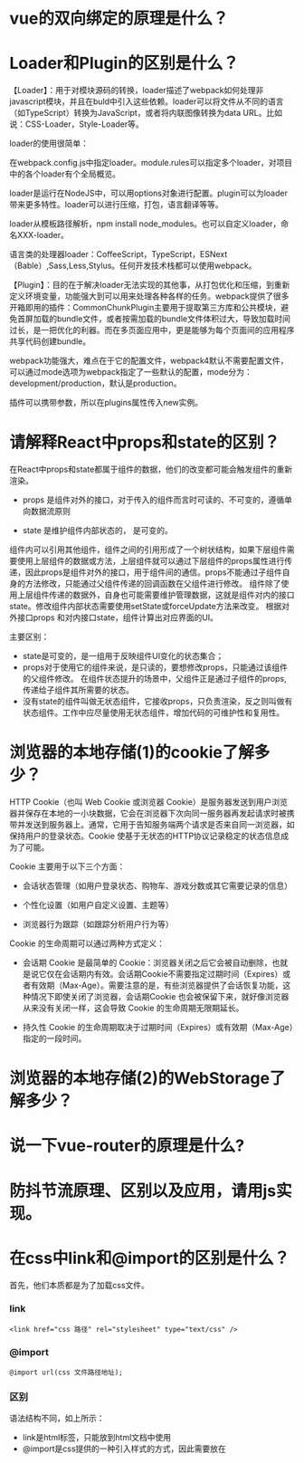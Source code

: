 # vue的双向绑定的原理是什么？

# Loader和Plugin的区别是什么？

【Loader】：用于对模块源码的转换，loader描述了webpack如何处理非javascript模块，并且在buld中引入这些依赖。loader可以将文件从不同的语言（如TypeScript）转换为JavaScript，或者将内联图像转换为data URL。比如说：CSS-Loader，Style-Loader等。

loader的使用很简单：

在webpack.config.js中指定loader。module.rules可以指定多个loader，对项目中的各个loader有个全局概览。

loader是运行在NodeJS中，可以用options对象进行配置。plugin可以为loader带来更多特性。loader可以进行压缩，打包，语言翻译等等。

loader从模板路径解析，npm install node_modules。也可以自定义loader，命名XXX-loader。

语言类的处理器loader：CoffeeScript，TypeScript，ESNext（Bable）,Sass,Less,Stylus。任何开发技术栈都可以使用webpack。

【Plugin】：目的在于解决loader无法实现的其他事，从打包优化和压缩，到重新定义环境变量，功能强大到可以用来处理各种各样的任务。webpack提供了很多开箱即用的插件：CommonChunkPlugin主要用于提取第三方库和公共模块，避免首屏加载的bundle文件，或者按需加载的bundle文件体积过大，导致加载时间过长，是一把优化的利器。而在多页面应用中，更是能够为每个页面间的应用程序共享代码创建bundle。

webpack功能强大，难点在于它的配置文件，webpack4默认不需要配置文件，可以通过mode选项为webpack指定了一些默认的配置，mode分为：development/production，默认是production。

插件可以携带参数，所以在plugins属性传入new实例。

# 请解释React中props和state的区别？

在React中props和state都属于组件的数据，他们的改变都可能会触发组件的重新渲染。 

- props 是组件对外的接口，对于传入的组件而言时可读的、不可变的，遵循单向数据流原则

- state 是维护组件内部状态的， 是可变的。 

组件内可以引用其他组件，组件之间的引用形成了一个树状结构，如果下层组件需要使用上层组件的数据或方法，上层组件就可以通过下层组件的props属性进行传递，因此props是组件对外的接口，用于组件间的通信。props不能通过子组件自身的方法修改，只能通过父组件传递的回调函数在父组件进行修改。 组件除了使用上层组件传递的数据外，自身也可能需要维护管理数据，这就是组件对内的接口state。修改组件内部状态需要使用setState或forceUpdate方法来改变。 根据对外接口props 和对内接口state，组件计算出对应界面的UI。 

主要区别： 
- state是可变的，是一组用于反映组件UI变化的状态集合；
- props对于使用它的组件来说，是只读的，要想修改props，只能通过该组件的父组件修改。 在组件状态提升的场景中，父组件正是通过子组件的props, 传递给子组件其所需要的状态。
- 没有state的组件叫做无状态组件，它接收props，只负责渲染，反之则叫做有状态组件。工作中应尽量使用无状态组件，增加代码的可维护性和复用性。

# 浏览器的本地存储(1)的cookie了解多少？

HTTP Cookie（也叫 Web Cookie 或浏览器 Cookie）是服务器发送到用户浏览器并保存在本地的一小块数据，它会在浏览器下次向同一服务器再发起请求时被携带并发送到服务器上。通常，它用于告知服务端两个请求是否来自同一浏览器，如保持用户的登录状态。Cookie 使基于无状态的HTTP协议记录稳定的状态信息成为了可能。 

Cookie 主要用于以下三个方面： 

- 会话状态管理（如用户登录状态、购物车、游戏分数或其它需要记录的信息） 

- 个性化设置（如用户自定义设置、主题等） 

- 浏览器行为跟踪（如跟踪分析用户行为等） 

Cookie 的生命周期可以通过两种方式定义：

- 会话期 Cookie 是最简单的 Cookie：浏览器关闭之后它会被自动删除，也就是说它仅在会话期内有效。会话期Cookie不需要指定过期时间（Expires）或者有效期（Max-Age）。需要注意的是，有些浏览器提供了会话恢复功能，这种情况下即使关闭了浏览器，会话期Cookie 也会被保留下来，就好像浏览器从来没有关闭一样，这会导致 Cookie 的生命周期无限期延长。 

- 持久性 Cookie 的生命周期取决于过期时间（Expires）或有效期（Max-Age）指定的一段时间。

# 浏览器的本地存储(2)的WebStorage了解多少？

# 说一下vue-router的原理是什么?

# 防抖节流原理、区别以及应用，请用js实现。

# 在css中link和@import的区别是什么？

首先，他们本质都是为了加载css文件。

### link
```
<link href="css 路径" rel="stylesheet" type="text/css" />
```

### @import
```
@import url(css 文件路径地址);
```

### 区别

语法结构不同，如上所示：
- link是html标签，只能放到html文档中使用
- @import是css提供的一种引入样式的方式，因此需要放在<style type="text/css">标签中
- 
用途不同：
- link标签除了加载css文件外，还可以定义RSS，定义rel链接属性登
- @import只能加载css

加载顺序不同：
- 当一个页面被加载的时候，link引用的css会同时被加载
- @import引用的css则会等到页面完全被下载完才会去加载，因此，浏览@import加载css的页面时会没有样式（闪烁）

兼容：
- @import在老浏览器中不支持

总结：推荐link方式

# 常见的loader以及作用的总结

Loader用于对模块的源代码进行转换，可以使你在 import 或 加载模块时预处理文件。由于webpack本身只能打包JavaScript文件，对于其他资源，如css、图片、JSX等是无法处理的。这时候就需要用到loader将资源转化。Loader本质上就是一个export出来的函数，接受要处理的源文件字符串，返回经过“翻译”后的webpack可以直接处理的模块。

常用loader及作用：
- raw-loader：加载文件原始内容（utf-8）
- file-loader：把文件输出到一个文件夹中，在代码中通过相对URL去引用输出的文件
- url-loader：和file-loader类似，但是能在文件很小的情况下以base64的方式把文件内容注入到代码中
- source-map-loader：加载额外的Source Map文件，以方便断点调试
- svg-inline-loader：将压缩后的 SVG 内容注入代码中
- image-loader：加载并且压缩图片文件
- json-loader：加载 JSON 文件（默认包含）
- handlebars-loader：将 Handlebars 模版编译成函数并返回
- babel-loader：把ES6转化成ES5
- ts-loader: 将 TypeScript 转换成 JavaScript
- awesome-typescript-loader：将 TypeScript 转换成 JavaScript，性能优于 ts-loader
- css-loader：加载css，支持模块化、压缩、文件导入等特性
- style-loader：把css代码注入到js中，通过DOM操作去加载css
- eslint-loader：通过ESLint检查JS代码
- tslint-loader：通过 TSLint检查 TypeScript 代码
- postcss-loader：扩展 CSS 语法，使用下一代 CSS，可以配合 autoprefixer 插件自动补齐 CSS3 前缀
- vue-loader：加载 Vue.js 单文件组件
- cache-loader: 可以在一些性能开销较大的 Loader 之前添加，目的是将结果缓存到磁盘里

# vue计算属性和普通属性的区别是什么?

# webpack中source map是什么？生产环境怎么用？

# 浏览器缓存机制(1)对于开发很重要，强缓存的内容能了解多少呢？

# 介绍js全部数据类型，基本数据类型和引用数据类型的区别

# react-router里的Link标签和a标签有什么区别？

# 说一说XSS攻击

# 谈谈你对重绘和回流的理解

# 简单说下你理解的语义化，怎样来保证你写的符合语义化？HTML5语义化标签了解下

# 常见的plugin以及作用的总结

# 说一下关于tree-shaking的原理

# 如何实现 webpack 持久化缓存

# webpack的构建流程是什么

# 说一说CSRF攻击

# CSS伪类和伪元素区别

### 什么是css伪类（CSS pseudo-classes）
伪类的概念引入是为了能够表达在文档树语法之外无法通过简单的选择器表达的信息。伪类的语法是单个冒号带一个伪类名称。不区分大小写。有的伪类是互斥的，有的可以同时作用在同一个元素上，伪类也可以是动态的，来响应用户的交互。

有哪些伪类：
- :link 默认带href属性的a标签的样式
- :visited 被访问过的链接的样式
- :hover 鼠标悬浮上去的样式
- :active 鼠标按下去的时候的样式
>（上面四种定义的时候需要保证这样的顺序）

- :focus 当前元素为focus状态
- :lang lang(en) 对应html上的lang属性，符合的话执行样式
- :empty 选择没有子元素的元素执行样式
- :enable 选择表单元素具有非disable属性的元素，执行样式
- :disable 选择表单元素具有disable属性的元素。执行样式
- :checked 单选按钮或者多选按钮被选中的，执行样式
- :target 锚点跳转到的内容执行样式
- :root 匹配文档的根元素。html中默认就是html元素
- :default 默认状态的表单元素，比如默认选中的下拉框，单选按钮，多选按钮，执行样式
- :first-of-type 选中该元素是别人首个子元素，例如p:first-of-type 就是所以元素子元素中第一个p元素
- :last-of-type 意义和上面类似，代表最后一个
- :only-of-type 代表所有元素中只有一个该类型的元素p:only-of-type
- :only-child 例如p:only-child 代表子元素中只有一个元素，且必须是该类型p
- :first-child 例如p:first-child 代表是父元素中的第一个元素，且类型为p
- :last-child 意义同上，最后一个元素
- :nth-child(n) 例如p:nth-child(2) 表示选择子元素第二个且类型为p的元素，n从1开始算
- :nth-last-child(n) 意思和上面类似，只不过是从结尾开始往前数第n个，n是从1开始算
- :nth-of-type(n) 例如p:nth-of-type(2) 代表子元素中第二次出现的p元素 n从1开始算
- :nth-last-of-type(n) 意义和上面类似，只不过是从尾部往前数，n从1开始算
- :not() 例如 :not(p) 匹配非p元素

### 什么是css伪元素（CSS pseudo-element）
伪元素是在html文档树语法的基础上创造的一种抽象概念，例如，文档树语法里并没有提供一种机制让我们访问一个元素的内容的首个字母或者首行，伪元素提供了访问这样难以访问的信息的能力，伪元素还提供了对dom节点内不存在的内容的引用和生成能力，比如::after ::before 提供了生成内容的能力。

一个伪元素包含两个冒号 ::

有哪些常用伪元素：
- ::first-letter 匹配内容的首个字符
- ::first-line 匹配内容的首行内容
- ::before 匹配内容前面的部分
- ::after 匹配紧跟内容后面的部分
- ::selection 匹配用户通过鼠标或者其他设备选中的内容部分

### 伪类和伪元素的区别

1、写法的区别

在css3中定义了双冒号代表伪元素，单冒号代表伪类。以此来区分伪元素和伪类。为了兼容老的浏览器，用单冒号类表达伪元素也是能够被识别的，比如写:after :before :first-line :fist-letter。

2、概念的区别

伪类侧重丰富选择器的选择语法范围内元素的选择能力，伪元素侧重表达或者定义不在语法定义范围内的抽象元素。

3、兼容性

伪类和伪元素各自有一些存在的兼容问题。

# Vuex和localStorage的区别

# 说一下事件循环机制(node 浏览器)

# webpack的构建流程是什么

# Import和CommonJs在webpack打包过程中有什么不同

# dev-server是怎么跑起来的

# 谈谈关于对webpack热更新的原理

# 浏览器缓存机制(3)对于开发很重要，缓存位置的内容能了解多少呢

# webpack打包时Hash码是怎样生成的？随机值存在一样的情况，如何避免？

# 如何加快页面渲染速度，都有哪些方式？(js方面)

# HTTP请求特征是什么

# react里组件通信有几种方式，分别怎样进行通信

# 说一下栈和堆的区别，垃圾回收时栈和堆的区别

# 布局都有什么方式，float和position有什么区别

# 用JS代码实现事件代理

# 对虚拟DOM的理解？虚拟DOM主要做了什么？虚拟DOM本身是什么？

# 移动端需要注意什么

# 响应式布局用到的技术有几种方式

# 词法作用域和this的区别

# 介绍React高阶组件，适用于什么场景？

# 说一下Vue的keep-alive是如何实现的，具体缓存的是什么

# 请描述下css盒模型基本概念

# React组件中怎么做事件代理？它的原理是什么？

# Promise 构造函数是同步还是异步执行，then呢？

# 说一下mobx和redux有什么区别

# CSS预处理器的概念

# shouldComponentUpdate是为了解决什么问题

# React里setState到底是异步还是同步

# react-redux的工作流程是什么

# 添加原生事件不移除为什么会内存泄漏，还有哪些地方会存在内存泄漏？（js）

# 怎么处理项目中的异常捕获行为

# 点击一个按钮，浏览器会做些什么事情【呈现效果时流程】

# 解决异步的问题的几种方式？Promise解决了异步问题吗？

# 与HTTP相关的协议有哪些？TCP/IP DNS URI/URL HTTPS

# CDN有哪些优化静态资源加载速度的机制

# 说说你理解的node 中间层怎样做的请求合并转发

# webpack做了什么？使用webpack构建是否有做一些自定义操作

# webpack如何用localStorage离线缓存静态资源

# 关于对 Vue 项目进行优化有哪些？

# 说一下React.Component和React.PureComponent的区别

# 使用import时，webpack对node_modules里的依赖会做什么

# Redux和Vuex有什么区别,说一下它们的共同思想

# 为什么组件中的 data 必须是一个函数，然后 return 一个对象，而 new Vue 实例里，data 可以直接是一个对象

# 说一下mysql和mongodb的区别

# 说一下你对React context的理解

# webpack 里面的插件是如何实现的

# 使用TS的优势有哪些

# 直接给一个数组项赋值，Vue 能检测到变化吗

# Vue 组件间通信有哪几种方式

# 项目如何管理模块

# 在哪个生命周期内调用异步请求

# 说明一下JS封装的原理

# 说出常用的页面优化实现方案

# 回调函数和任务队列的区别

# 请你谈谈对无状态的理解 (React)

# 如何理解事件委托

# BFC是什么？触发BFC的条件是什么？有哪些应用场景

# 说一下单向数流有什么好处

# React怎么做数据检查和变化

# 类数组转化为数组

# 说一下关于tree-shaking的原理

# Vue 中的 key 有什么作用

# 说一下Vue 的父组件和子组件生命周期钩子函数执行顺序

# 使用过 Vue SSR 吗？说说 SSR

# 什么情况下出现浏览器分层？(css部分)

# 说下JS继承的原理

# 说一下Vue的$nextTick原理

# 说一下Vue单页与多页的区别

# v-model是如何实现的，语法糖实际是什么

# 怎样理解 Vue 的单向数据流

# React SSR实现过程

# React SSR实现原理是什么,需要注意什么事项

# 子组件可以直接改变父组件的数据么？说说你的理由？(vue)

# 能说下 vue-router 中常用的 hash 和 history 路由模式实现原理吗

# 实现数组去重

# 描述下JS中Prototype的概念

# 实现数组扁平化

# React事件绑定原理是什么

# 为什么不建议使用通配符初始化css样式

# 说一下koa2和express区别

# link 标签定义

# 渲染过程中遇到JS文件怎么处理?(浏览器解析过程)

# Object.is()与原来的比较操作符 "===" 、"==" 的区别

使用双等号进行相等判断时，如果两边的类型不一致，则会进行强制类型转化后再进行比较

使用三等号进行相等判断时，如果两边的类型不一致时，不会做强制类型准换，直接返回 false

使用 Object.is 来进行相等判断时，一般情况下和三等号的判断相同，它处理了一些特殊的情况，比如 -0 和 +0 不再相等，两个 NaN 认定为是相等的。

# 三种事件模型是什么

1、DOM0级事件模型（原始事件模型）

通过属性绑定，如 onclick="xxxx()"，或者通过获取到元素后，以赋值的形式绑定事件

2、DOM2级事件模型

新增了捕获和冒泡机制，并支持同一个元素绑定多个事件。

DOM2 级事件模型共有三个阶段：

事件捕获阶段：事件从 document 向下传播到目标元素，依次检查所有节点是否绑定了监听事件，如果有则执行。

事件处理阶段：事件在达到目标元素时，触发监听事件。

事件冒泡阶段：事件从目标元素冒泡到 document，并且一次检查各个节点是否绑定了监听函数，如果有则执行。

3、IE事件模型

IE事件只支持冒泡，所以事件流有两个阶段：

事件处理阶段：事件在达到目标元素时，触发监听事件。

事件冒泡阶段：事件从目标元素冒泡到 document，并且一次检查各个节点是否绑定了监听函数，如果有则执行。


# DOCTYPE 的作用是什么

# iframe有哪些缺点

# 说说你对浏览器的理解

# 谈谈你对ajax的理解

# 简单介绍使用图片base64编码的优点和缺点

# 请说出目前主流的js模块化实现的技术有哪些?他们的区别在哪儿

# for..in和Object.keys的区别
for..in
- 遍历对象上及其原型链上可枚举的属性
- 如果用于遍历数组，除了遍历其元素外，还会遍历开发者对数组对象自定义的可枚举属性及其原型链上的可枚举属性（不推荐for...in遍历数组)
- 遍历对象返回的属性名和遍历数组返回的索引都是字符串类型
- 某些情况下，可能按随机顺序遍历数组元素

Object.keys
- 返回对象自身可枚举属性组成的数组
- 不会遍历对象原型链上的属性以及Symbol属性
- 对数组的遍历循序和for..in一致

for of
- es6中添加的循环遍历语法
- 支持遍历数组，类数组对象(DOM NodeList)，字符串，Map对象，Set对象
- 不支持遍历普通对象
- 遍历后输出的结果为数组元素的值
- 可搭配实例方法entries(),同时输出数组的内容和索引

# 哪些操作会造成内存泄漏

# 什么是浏览器的同源策略

# 说一下你理解margin重叠的问题

# 网页验证码是干嘛的，是为了解决什么安全问题

# display、position和float的相互关系

# 前端需要注意哪些SEO

SEO具体是指通过网站结构调整、网站内容建设、网站代码优化、以及站外优化（网站站外推广、网站品牌建设等），使网站满足搜索引擎的收录排名需求，提高网站在搜索引擎中关键字的排名，从而吸引精准用户进入网站，获得免费流量，产生直接销售或品牌推广。

需要注意：

1、 合理的title，description，keyswords 搜索引擎对这三项的权重逐个减小，title 值强调重点即可，重要的关键

词出现不要超过两次，而且要靠前。

2 、不同页面的tilte要有所不同；description把页面的内容高度概括，长度合适，不可过分堆叠关键词，不同页面

description有所不同。keyswords列举出重要的关键词即可。

3、语义化的HTML代码，符合W3C 规范：语义化代码有利于搜索引擎理解网页。

4 、重要的内容HTML代码放在前面：搜索引擎抓取HTML 的顺序是从上到下，有的搜索引擎对抓取长度有限制，保

证重要内容一定会被抓取。

5 、重要的内容不要用js输出，爬虫不会执行js获取内容。

6 、尽量少用iframe ，搜索引擎不会抓取iframe中的内容。

7 、非装饰的图片必须加alt 。

8 、提高网站速度：网站速度是搜索引擎排序的一个重要指标。

# 简单说一下V8引擎的垃圾回收机制

# 谈谈对JSON的理解

# 渲染页面时常见的不良现象有哪些?(浏览器渲染过程)
白屏、闪烁

# html布局元素的分类有哪些? 描述下每种布局元素的应用场景

# componentWillReceiveProps的触发条件是什么

# javascript 代码中的"use strict"是什么意思?为什么使用它 

# javascript 代码中的"use strict"是什么意思?为什么使用它

# 什么是 polyfill

# 说一下Vue的生命周期以及每个阶段做的事情
1.beforeCreate(创建前) 在数据观测和初始化事件还没有开始

2.created(创建后) 完成数据观测，属性和方法的运算，初始化事件，$el属性还没有显示出来

3.beforeMounted(挂载前) 在挂载开始之前被调用，相关的render函数首次被调用。实例已完成下面的配置：编译模板，把data里面的数据和模板生成html。此时还没有挂载html到页面上

4.mounted(挂载后) 在el被新创建的vm.$el替换，并挂载到实例上去之后调用。实例已经完成下面的配置：用上面编译好的html内容替换el属性指向的DOM对象。完成模板中的html渲染到html页面中，此过程中可进行ajax交互

5.beforeUpdate(更新前) 在数据更新之前调用，发生在虚拟dom重新渲染和打补丁之前。可以在该钩子中进一步更改状态，不会触发重复渲染过程

6.update(更新后) 在由于数据更改导致的虚拟DOM重新渲染和打补丁之后调用。调用时，组件dom已经更新，所以可以执行依赖于dom操作。但是在大多数情况下，在此期间避免更改状态，因为这可能会导致更新无法循环。此钩子在服务端渲染期间不被调用

7.beforeDestroy(销毁前) 在实例销毁之前调用。实例仍然完全可以用。

8.destroyed(销毁后) 在实例销毁之后调用。调用后，所有的事件监听器会被移除，所有的子实例也会被销毁。此钩子在服务端渲染期间不被调用

# 你所理解的同步和异步的区别是什么

# javascript 创建对象的几种方式

# 说一下你所理解JavaScript中的作用域与变量声明提升

# 内部属性[[Class]]是什么

# 检测浏览器版本版本有哪些方式

# React 高阶组件、Render props和hooks有什么区别,为什么不断迭代

# 说一下Vue template到render的过程

# 如何解决跨域问题

- 将 document.domain 设置为主域名，来实现相同子域名的跨域操作，这个时候主域名下的 cookie 就能够被子域名所访问。同时如果文档中含有主域名相同，子域名不同的 iframe的话，我们也可以对这个 iframe 进行操作。如果是想要解决不同跨域窗口间的通信问题，比如说一个页面想要和页面的中的不同源的iframe 进行通信的问题，我们可以使用 location.hash 或者 window.name 或者postMessage 来解决问题

- 使用 location.hash 的方法，我们可以在主页面动态的修改 iframe 窗口的 hash 值，然后在 iframe 窗口里实现监听函数来实现这样一个单向的通信。因为在 iframe 是没有办法访问到不同源的父级窗口的，所以我们不能直接修改父级窗口的 hash 值来实现通信，我们可以在 iframe 中再加入一个 iframe ，这个 iframe 的内容是和父级页面同源的，所以我们可以 window.parent.parent 来修改最顶级页面的 src，以此来实现双向通信。

- 使用 window.name 的方法，主要是基于同一个窗口中设置了 window.name 后不同源的页面也可以访问，所以不同源的子页面可以首先在 window.name 中写入数据，然后跳转到一个和父级同源的页面。这个时候级页面就可以访问同源的子页面中 window.name 中的数据了，这种方式的好处是可以传输的数据量大。

- 使用 postMessage 来解决的方法，这是一个 h5 中新增的一个 api。通过它我们可以实现多窗口间的信息传递，通过获取到指定窗口的引用，然后调用 postMessage 来发送信息，在窗口中我们通过对 message 信息的监听来接收信息，以此来实现不同源间的信息交换。如果是像解决 ajax 无法提交跨域请求的问题，我们可以使用 jsonp、cors、websocket 协议、服务器代理来解决问题。

- 使用 jsonp 来实现跨域请求，它的主要原理是通过动态构建 script 标签来实现跨域请求，因为浏览器对 script 标签的引入没有跨域的访问限制 。通过在请求的 url 后指定一个回调函数，然后服务器在返回数据的时候，构建一个 json 数据的包装，这个包装就是回调函数，然后返回给前端，前端接收到数据后，因为请求的是脚本文件，所以会直接执行，这样我们先前定义好的回调函数就可以被调用，从而实现了跨域请求的处理。这种方式只能用于 get请求。

- 使用 CORS 的方式，CORS 是一个 W3C 标准，全称是"跨域资源共享"。CORS 需要浏览器和服务器同时支持。目前，所有浏览器都支持该功能，因此我们只需要在服务器端配置就行。浏览器将 CORS 请求分成两类：简单请求和非简单请求。对于简单请求，浏览器直接发出 CORS 请求。具体来说，就是会在头信息之中，增加一个 Origin 字段。Origin 字段用来说明本次请求来自哪个源。服务器根据这个值，决定是否同意这次请求。对于如果 Origin 指定的源，不在许可范围内，服务器会返回一个正常的 HTTP 回应。浏览器发现，这个回应的头信息没有包含Access-Control-Allow-Origin 字段，就知道出错了，从而抛出一个错误，ajax 不会收到响应信息。如果成功的话会包含一些以 Access-Control- 开头的字段。非简单请求，浏览器会先发出一次预检请求，来判断该域名是否在服务器的白名单中，如果收到肯定回复后才会发起请求。

- 使用 websocket 协议，这个协议没有同源限制。

- 使用服务器来代理跨域的访问请求，就是有跨域的请求操作时发送请求给后端，让后端代为请求，然后最后将获取的结果发返回。

# margin和padding分别适合什么场景使用

# CSS多列等高如何实现

# 如何处理HTML5新标签的浏览器兼容问题

# 介绍一下你对浏览器内核的理解

# 扫描二维码登录网页是什么原理，前后两个事件是如何联系的

# 说一下你所理解的渲染原理

- 首先解析收到的文档，根据文档定义构建一棵 DOM 树，DOM 树是由 DOM 元素及属性节点组成的。

- 然后对 CSS 进行解析，生成 CSSOM 规则树。

- 根据 DOM 树和 CSSOM 规则树构建渲染树。渲染树的节点被称为渲染对象，渲染对象是一个包含有颜色和大小等属性的矩形，渲染对象和 DOM 元素相对应，但这种对应关系不是一对一的，不可见的 DOM 元素不会被插入渲染树。还有一些 DOM 元素对应几个可见对象，它们一般是一些具有复杂结构的元素，无法用一个矩形来描述。

- 当渲染对象被创建并添加到树中，它们并没有位置和大小，所以当浏览器生成渲染树以后，就会根据渲染树来进行布局（也可以叫做回流）。这阶段浏览器要做的事情是要弄清楚各个节点在页面中的确切位置和大小。通常这一行为也被称为“自动重排”。

- 布局阶段结束后是绘制阶段，遍历渲染树并调用渲染对象的 paint 方法将它们的内容显示在屏幕上，绘制使用 UI 基础组件。值得注意的是，这个过程是逐步完成的，为了更好的用户体验，渲染引擎将会尽可能早的将内容呈现到屏幕上，并不会等到所有的 html都解析完成之后再去构建和布局 render 树。它是解析完一部分内容就显示一部分内容，同时，可能还在通过网络下载其余内容。

# 如何判断一个对象是否属于某个类

- 第一种方式是使用 instanceof 运算符来判断构造函数的 prototype 属性是否出现在对象的原型链中的任何位置

- 第二种方式可以通过对象的 constructor 属性来判断，对象的 constructor 属性指向该对象的构造函数，但是这种方式不是很安全，因为 constructor 属性可以被改写

- 第三种方式，如果需要判断的是某个内置的引用类型的话，可以使用Object.prototype.toString.call() 方法来打印对象的[[Class]] 属性来进行判断

# 什么是DOM和BOM

# CSS选择符有哪些
id 选择器（#myid）

类选择器（.myclassname）

标签选择器（div,h1,p）

后代选择器（h1 p）

相邻后代选择器（子）选择器（ul>li）

兄弟选择器（li~a）

相邻兄弟选择器（li+a）

属性选择器（a[rel="external"]）

伪类选择器（a:hover,li:nth-child）

伪元素选择器（::before、::after）

通配符选择器（*）

# 标准模式与兼容模式各有什么区别

# css如何影响文档解析

css加载不会阻塞DOM树的解析, 但会阻塞DOM树的渲染，也会阻塞后面js语句的执行。 因此，为了避免让用户看到长时间的白屏时间，我们应该尽可能的提高css加载速度，比如可以使用以下几种方法:

1、使用CDN(因为CDN会根据你的网络状况，替你挑选最近的一个具有缓存内容的节点为你提供资源，因此可以减少加载时间)

2、对css进行压缩(可以用很多打包工具，比如webpack,gulp等，也可以通过开启gzip压缩)

3、合理的使用缓存(设置cache-control,expires,以及E-tag都是不错的，不过要注意一个问题，就是文件更新后，你要避免缓存而带来的影响。其中一个解决防范是在文件名字后面加一个版本号)

4、减少http请求数，将多个css文件合并，或者是干脆直接写成内联样式(内联样式的一个缺点就是不能缓存)

# 说一下你所了解的javascript的作用域链

# DOMContentLoaded事件和Load事件的区别

# Symbol 值的强制类型转换

# HTML5有哪些新特性、移除了哪些元素

HTML5新特性：

拖放（Drag and drop）API

语义化标签（header、nav、footer、section、article、aside）

音频、视频（audio、video）API

画布（canvas）API

地理定位（Geolocation）API

本地离线存储（localStorage），即长期存储数据，浏览器关闭后数据不丢失；会话存储（sessionStorage），即数据在浏览器关闭后自动删除

表单控件（calender、date、time、url、email、search）

新的技术（webworker、websocket）

新的文档属性 document.visibilityState


移除的元素：

纯表现的元素：basefont、big、center、font、s、strike、tt、u

对可用性产生负面影响的元素：frame、frameset、noframes

# 说一下对DTD的理解

DTD（ Document Type Definition 文档类型定义）是一组机器可读的规则，它们定义 XML或 HTML 的特定版本中所有允许元素及它们的属性和层次关系的定义。在解析网页时，浏览器将使用这些规则检查页面的有效性并且采取相应的措施。

DTD 是对 HTML 文档的声明，还会影响浏览器的渲染模式（工作模式）。主要用来解决传输问题，它的存在可以使我们能够使用某个标准的DTD来 交换数据、检验数据。

# 常见浏览器所用的内核

- IE 浏览器内核：Trident 内核，也是俗称的 IE 内核

- Chrome 浏览器内核：统称为 Chromium 内核或 Chrome 内核，以前是 Webkit内核，现在是 Blink 内核

- Firefox 浏览器内核：Gecko 内核，俗称 Firefox 内核

- Safari 浏览器内核：Webkit 内核

- Opera 浏览器内核：最初是自己的 Presto 内核，后来加入谷歌大军，从 Webkit又到了 Blink 内核

- 360 浏览器、猎豹浏览器内核：IE + Chrome 双内核

- 搜狗、遨游、QQ 浏览器内核：Trident（兼容模式）+ Webkit（高速模式）

- 百度浏览器、世界之窗内核：IE 内核

- 2345 浏览器内核：好像以前是 IE 内核，现在也是 IE + Chrome 双内核了

- UC 浏览器内核：这个众口不一，UC 说是他们自己研发的 U3 内核，但好像还是基于 Webkit 和 Trident ，还有说是基于火狐内核

# 什么是文档的预解析

# js继承的几种实现方式

# React key是干什么用的,为什么要加上key

key是React用于追踪哪些列表中元素被修改、被添加或者被移除的辅助标识

在开发过程中，我们需要保证某个元素的key在其同级元素中具有唯一性

在React Diff算法中React会借助元素的key值来判断该元素是新创建的还是被移动而来的元素，从而减少不必要的元素重新渲染

此外，React还需要借助Key值来判断元素与状态的关联关系

几点注意事项:
- key值一定要和具体的元素一一对应
- 尽量不要使用数组的index去作为key值
- 永远不要试图在render的时候用随机数或者其他操作给元素加上不稳定的key，这样会造成的性能开销比不加key的情况下要糟糕

# 说一下你理解的 HTTPS 中间人攻击

HTPPS 协议由 HTTP + SSL 协议构成

中间人攻击过程如下：

- 服务器向客户端发送公钥

- 攻击者截获公钥，保留在自己手上

- 然后攻击者自己生成一个【伪造的】公钥，发给客户端

- 客户端收到伪造的公钥后，生成加密 hash（秘钥） 值发给服务器

- 攻击者获得加密 hash 值，用自己的私钥解密获得真秘钥

- 同时生成假的加密 hash 值，发给服务器

- 服务器用私钥解密获得假秘钥

- 服务器用假秘钥加密传输信息

防范方法：

服务器在发送浏览器的公钥中加入 CA 证书，浏览器可以验证 CA 证书的有效性；（现有 HTTPS 很难被劫持，除非信任了劫持者的 CA 证书）。

# 说一下你所理解的观察者模式

# SGML、HTML、XML和XHTML的区别

SGML 是标准通用标记语言，是一种定义电子文档结构和描述其内容的国际标准语言，是所有电子文档标记语言的起源

HTML 是超文本标记语言，主要是用于规定怎么显示网页

XML 是可扩展标记语言是未来网页语言的发展方向，XML 和 HTML 的最大区别就在于XML 的标签是可以自己创建的，数量无限多，而 HTML 的标签都是固定的而且数量有限

XHTML 也是现在基本上所有网页都在用的标记语言，他其实和 HTML 没什么本质的区别，标签都一样，用法也都一样，就是比 HTML 更严格，比如标签必须都用小写，标签都必须有闭合标签等

# 说一下你所了解的react-fiber

fiber实现了自己的组件调用栈，它以链表的形式遍历组件树，可以灵活的暂停、继续和丢弃执行的任务。实现方式是使用了浏览器的requestldeCallback这一个api。fiber其实值得是一种数据结构，它可以用一个纯js对象来进行表示。

react内部运转分三层：

- Virtual DOM层：描述页面长什么样子
- Reconciler层:负责调用组件声明周期方法，进行Diff运算等
- Renderer层:根据不同的平台，渲染出相应的页面，常见的是react-dom

为了实现不卡顿的效果，需要有一个调度器(Scheduler)来进行分配。优先级高的任务(键盘输入)可以打断优先级低的任务(diff)的执行，从而更快的生效。任务的优先级有六种：

- synchronous，与之前的Stack Reconciler操作一样，同步执行
- task，在next tick之前执行
- animation，下一帧之前执行
- high，在不久的将来执行
- low，稍微延迟执行也没关系
- offscreen，下一次render时或scroll时才执行

Fiber Reconclier(react)执行阶段:

- 阶段1：生成一个Fiber树，得出需要更新的节点信息。这一步是一个渐进的过程，可以被打断
- 阶段2：将需要更新的节点一次批量更新，这个过程不能被打断。

Fiber树：Fiber Reconciler在阶段1进行diff计算的时候，会基于virtual DOM树生成一颗Fiber树，它的本质是链表。

# 异步编程的实现方式是什么

1、回调函数

优点：简单、容易理解 缺点：不利于维护，代码耦合高，多个异步操作下容易形成回调地狱。

2、Promise

优点：可以利用then方法，进行链式写法；可以书写错误时的回调函数； 缺点：编写和理解，相对比较难，语义不是那么明确

3、Generation

优点：函数体内外的数据交换、错误处理机制 缺点：流程管理不方便，控制权的转换需要特别注意

4、async/await

优点：内置执行器、更好的语义、更广的适用性、返回的是Promise、结构清晰。 缺点：错误处理机制， 需要try-catch捕获

# 什么是函数柯里化

把接收多个参数的函数变换为接收一个单一参数（最初函数的第一个参数）的函数，并返回接收剩余参数而且返回结果的新函数的技术。

优点：

- 可以延迟计算，即如果调用柯里化函数传入参数是不调用的，会将参数添加到数组中存储，等到没有参数传入的时候进行调用

- 参数复用，当在多次调用同一个函数，并且传递的参数绝大多数是相同的，那么该函数可能是一个很好的柯里化函数

# 说一下import的原理，和require的不同之处

import原理(实际上就是ES6 module的原理)：简单来说就是闭包作用。

为了创建Module的内部作用域，会调用一个包装函数

包装函数的返回值也就是Module向外公开的API，也就是所有export出去的变量

import是拿到module导出变量的引用

与require的不同之处：

CommonJS模块输出的是一个值的拷贝，ES6模块输出的值的引用

CommonJS模块是运行时加载，ES6模块是编译时输出接口

CommonJS是运行时加载对应模块，一旦输出一个值，即使模块内部对其做出改变，也不影响输出值。而ES6模块不同，import导入是在JS引擎对脚步静态分析时确定，获取到的是一个只读引用。等脚本引擎运行时，会根据这个引用去对应模块中的取值，所以引用对应的值改变的时候，其导入的值也会发生改变

# 使用 Object.defineProperty() 来进行数据劫持有什么缺点

1、无法检测到对象属性的新增或删除

2、无法监听数组变化

替代方案： ES6 Proxy

# 面向对象的三要素是什么，分别是什么意思

封装: 把客观事物封装成抽象的类，并且类可以把自己的数据和方法只让可信的类或者对象操作，对不可信的进行信息隐藏

继承: 使用现有类的所有功能并在无需重新编写原来的类的情况下对这些功能进行扩展

多态: 一个类实例的相同方法在不同情形下有不同表现形式。多态机制使具有不同内部结构的对象可以共享相同的外部接口

# 说一下base64的编码方式

Base64是一种编码方式。选用大小写字母、数字0-9、+和/的64个可打印字符来表示二进制数据。将二进制数据每三个字节为一组。一共是3 * 8=24bit(位)，划分为四组，每一组为6bit(位)。如果要编码的二进制不是3的倍数，会用00在末尾补足，然后在编码的末尾加上1-2个=号，表示补了多少字节，解码的时候会去掉。将3个字节的二进制数据编码为4字节的文本，解码的时候会去掉。将3字节的二进制数据编码为4字节的文本，是可以让数据在邮件正文、网页等直接显示的。

# 说下 vue-router 中的导航钩子函数

# 说一下React setState原理

# 说说你所理解的中介者模式

# 你所理解的前端路由是什么

# SSL 连接断开后如何恢复

一共有两种方法来恢复断开的 SSL 连接，一种是使用 session ID，一种是 session ticket。

使用 session ID 的方式，每一次的会话都有一个编号，当对话中断后，下一次重新连接时，只要客户端给出这个编号，服务器如果有这个编号的记录，那么双方就可以继续使用以前的秘钥，而不用重新生成一把。

目前所有的浏览器都支持这一种方法。但是这种方法有一个缺点是，session ID 只能够存在一台服务器上，如果我们的请求通过负载平衡被转移到了其他的服务器上，那么就无法恢复对话。

另一种方式是 session ticket 的方式，session ticket 是服务器在上一次对话中发送给客户的，这个 ticket 是加密的，只有服务器能够解密，里面包含了本次会话的信息，比如对话秘钥和加密方法等。

这样不管我们的请求是否转移到其他的服务器上，当服务器将 ticket 解密以后，就能够获取上次对话的信息，就不用重新生成对话秘钥了。

# 说一下ajax/axios/fetch三者的区别

# 微服务有什么好处

# Reflect 对象创建目的是什么

# require模式引入的查找方式是什么

# addEventListener再removeListener会不会造成内存泄露

# CDN 访问过程是什么

1.用户输入访问的域名,操作系统向 LocalDns 查询域名的 ip 地址.

2.LocalDns 向 ROOT DNS 查询域名的授权服务器(这里假设 LocalDns 缓存过期)

3.ROOT DNS 将域名授权 dns 记录回应给 LocalDns

4.LocalDns 得到域名的授权 dns 记录后,继续向域名授权 dns 查询域名的 ip 地址

5.域名授权 dns 查询域名记录后(一般是 CNAME )，回应给 LocalDns

6.LocalDns 得到域名记录后,向智能调度 DNS 查询域名的 ip 地址

7.智能调度 DNS 根据一定的算法和策略(比如静态拓扑，容量等),将最适合的 CDN 节点 ip 地址回应给 LocalDns

8.LocalDns 将得到的域名 ip 地址，回应给 用户端

9.用户得到域名 ip 地址后，访问站点服务器

10.CDN 节点服务器应答请求，将内容返回给客户端.(缓存服务器一方面在本地进行保存，以备以后使用，二方面把获取的数据返回给客户端，完成数据服务过程)

# node性能如何监控

node应用监控主要分两大类：业务逻辑型的监控和硬件方面的监控。

性能监控：

- 日志监控 可以通过监控异常日志的变动，将新增的异常类型和数量反映出来 监控日志可以实现pv和uv的监控，通过pv/uv的监控，可以知道使用者们的使用习惯，预知访问高峰

- 响应时间 响应时间也是一个需要监控的点。一旦系统的某个子系统出现异常或者性能瓶颈将会导致系统的响应时间变长。响应时间可以在nginx一类的反向代理上监控，也可以通过应用自己产生访问日志来监控

- 进程监控 监控日志和响应时间都能较好地监控到系统的状态，但是它们的前提是系统是运行状态的，所以监控进程是比前两者更为紧要的任务。监控进程一般是检查操作系统中运行的应用进程数，比如对于采用多进程架构的web应用，就需要检查工作进程的数，如果低于低估值，就应当发出警报

- 磁盘监控 磁盘监控主要是监控磁盘的用量。由于写日志频繁的缘故，磁盘空间渐渐被用光。一旦磁盘不够用将会引发系统的各种问题，给磁盘的使用量设置一个上限，一旦磁盘用量超过警戒值，服务器的管理者应该整理日志或者清理磁盘

- 内存监控 对于node而言，一旦出现内存泄漏，不是那么容易排查的。监控服务器的内存使用情况。如果内存只升不降，那么铁定存在内存泄漏问题。符合正常的内存使用应该是有升有降，在访问量大的时候上升，在访问量回落的时候，占用量也随之回落。监控内存异常时间也是防止系统出现异常的好方法。如果突然出现内存异常，也能够追踪到近期的哪些代码改动导致的问题

- cpu占用监控 服务器的cpu占用监控也是必不可少的项，cpu的使用分为用户态、内核态、IOWait等。如果用户态cpu使用率较高，说明服务器上的应用需要大量的cpu开销；如果内核态cpu使用率较高，说明服务器需要花费大量时间进行进程调度或者系统调用；IOWait使用率反映的是cpu等待磁盘I/O操作；cpu的使用率中，用户态小于70%，内核态小于35%且整体小于70%，处于正常范围。监控cpu占用情况，可以帮助分析应用程序在实际业务中的状况。合理设置监控阈值能够很好地预警

- cpu load监控 cpu load又称cpu平均负载。它用来描述操作系统当前的繁忙程度，又简单地理解为cpu在单位时间内正在使用和等待使用cpu的平均任务数。它有3个指标，即1分钟的平均负载、5分钟的平均负载，15分钟的平均负载。cpu load过高说明进程数量过多，这在node中可能体现在用于进程模块反复启动新的进程。监控该值可以防止意外发生

- I/O负载 I/O负载指的主要是磁盘I/O。反应的是磁盘上的读写情况，对于node编写的应用，主要是面向网络业务，是不太可能出现I/O负载过高的情况，大多数的I/O压力来自于数据库。不管node进程是否与数据库或其他I/O密集的应用共同处理相同的服务器，我们都应该监控该值防止意外情况

- 网络监控 虽然网络流量监控的优先级没有上述项目那么高，但还是需要对流量进行监控并设置流量上限值。即便应用突然受到用户的青睐，流量暴涨的时候也可以通过数值感知到网站的宣传是否有效。一旦流量超过警戒值，开发者就应当找出流量增长的原因。对于正常增长，应当评估是否该增加硬件设备来为更多用户提供服务。网络流量监控的两个主要指标是流入流量和流出流量

- 应用状态监控 除了这些硬性需要检测的指标之外，应用还应该提供一种机制来反馈其自身的状态信息，外部监控将会持续性地调用应用地反馈接口来检查它地健康状态

- dns监控 dns是网络应用的基础，在实际的对外服务产品中，多数都对域名有依赖。dns故障导致产品出现大面积影响的事件并不少见。由于dns服务通常是稳定的，容易让人忽略，但是一旦出现故障，就可能是史无前例的故障。对于产品的稳定性，域名dns状态也需要加入监控

# 为什么useState要使用数组而不是对象

useState运用了JS的解构思想。对象和数组的解构赋值区别是：

- 数组元素是有顺序的，数组解构时变量的取值由数组元素的位置决定，变量名可以任意命名

- 对象的属性是没有顺序的，解构时变量必需与属性同名才能取到正确的值

由此可以看出，数组会更加灵活，可以任意命名state和修改state的方法名。而useState内部原理是把state声明成一个数组，需要顺序一一对应。由于一个组件可以使用多个useState，为了避免冲突并确保state的准确性，useState要使用数组而不是对象。

# Node 更适合处理 I/O 密集型任务还是 CPU 密集型任务,为什么？

Node 更适合处理 I/O 密集型的任务。因为 Node 的 I/O 密集型任务可以异步调用，利用事件循环的处理能力，资源占用极少，并且事件循环能力避开了多线程的调用，在调用方面是单线程，内部处理其实是多线程的。

由于 Javascript 是单线程的原因，Node 不适合处理 CPU 密集型的任务，CPU 密集型的任务会导致 CPU 时间片不能释放，使得后续 I/O 无法发起，从而造成阻塞。但是可以利用到多进程的特点完成对一些 CPU 密集型任务的处理，不过由于 Javascript 并不支持多线程，所以在这方面的处理能力会弱于其他多线程语言（例如 Java、Go）。

# 什么是微服务

所谓的微服务是SOA架构下的最终产物，该架构的设计目标是为了肢解业务，使得服务能够独立运行

微服务可以按照业务划分，将一组特定的业务划分成一个服务，每个服务都有自己对的数据库，独立部署，服务直接通过Rest API进行通讯。每一个独立运行的服务组成整合系统

总结下，微服务是，由单一应用程序构成的小服务，拥有自己的进程与轻量化处理，服务依业务功能设计，以全自动的方式部署，与其他服务使用HTTP api通讯。同时，服务会使用最小的规模的集中管理(例如docker)技术，服务可以用不同的编程语言与数据库等。微服务架构是将复杂臃肿的单体应用进行细粒度的服务化拆分，每个拆分出来的服务各自独立打包部署，并交由小团队进行开发和运维，从而极大地提高了应用交付地效率

微服务设计的原则： 各司其职 服务高于可用性和可扩展性

# vue双向数据绑定原理

# 说一下你理解的CORS

# 什么是 CDN 服务

CDN 是一个内容分发网络，通过对源网站资源的缓存，利用本身多台位于不同地域、不同运营商的服务器，向用户提供资源就近访问的功能。也就是说，用户的请求并不是直接发送给源网站，而是发送给 CDN 服务器，由 CDN 服务器将请求定位到最近的含有该资源的服务器上去请求。这样有利于提高网站的访问速度，同时通过这种方式也减轻了源服务器的访问压力。

# 实现单点登录的原理

# 介绍下你所理解的React设计思路,它的理念是什么

# node性能如何优化

# 微服务和单体应用的区别

# 神奇的null

```
// 请输出结果并进行解释
console.log([typeof null, null instanceof Object])
```

答案为：["object", false]

在MDN关于 null 的文档中也特别指出来了，typeof null 的结果是 "object"，它是ECMAScript的bug，其实应该是 "null"。但这个bug由来已久，在JavaScript中已经存在了将近二十年，也许永远不会修复，因为这牵扯到太多的Web系统，修复它会产生更多的bug，令许多系统无法正常工作。而 instanceof 运算符是用来测试一个对象在其原型链构造函数上是否具有 prototype 属性，null 值并不是以 Object 原型建出来的，所以 null instanceof Object 返回 false。

# 优先级顺序  
```
请输出结果并进行解释
var val = 'smtg';
console.log('Value is ' + (val === 'smtg') ? 'Something' : 'Nothing');
```

答案是："Something"，因为 + 的优先级比条件运算符 condition ? val1 : val2 的优先级高。

# jsonp的工作原理

jsonp是一种跨域通信的手段，原理是通过script标签的src属性来实现跨域。实现机制如下：

1. 与服务端约定好一个回调函数名称，在客户端定义好这个函数，在请求url中添加callback=函数名的查询字符

2. 服务端接收到请求之后，将函数名和需要返回的数据，拼接成函数名(data)函数执行的形式返回

3. 页面接收到数据后，解析完成直接执行这个回调函数，这个时候数据就成功传输了客户端

# Redux 中间件是如何拿到store和action

redux中间件本质就是一个柯里化函数。

- redux applyMiddleware api源码，每个applyMiddleware接收2个参数，store的getState函数和dispatch函数，分别获得store和action，最终返回一个函数

- 该函数会被传入next的下一个middleware的dispatch方法，并返回一个接收action的新函数，这个函数可以直接调用next(action)，或者在其他需要的时刻去调用，或者不去调用

- 调用链中最后一个middleware会接收store的dispatch方法作为next参数，并且借此结束调用链

所以，middleware的函数时({getState,dispatch}) => next => action

# 介绍你所理解的组合模式

定义：组合模式（Composite Pattern），又叫“部分-整体”模式，是用于把一组相似的对象当作一个单一的对象。组合模式依据树形结构来组合对象，用来表示部分以及整体层次。这种类型的设计模式属于结构型模式，它创建了对象组的树形结构。

这种模式创建了一个包含自己对象组的类。该类提供了修改相同对象组的方式。

优点：
- 高层模块调用简单
- 节点自由增加

缺点：
- 在使用组合模式时，其叶子和树枝的声明都是实现类，而不是接口，违反了依赖倒置原则。

# 了解函数式编程中的compose么

将多个函数的能力合并，创造一个新的函数。compose函数可以接受任意的参数，所有的参数都是函数，且执行方向是自右向左的，初始函数一定放到参数的最右面。

```
const compose=(...fns)=>(...args)=>{
  const [...tmpFns]=fns;
  const composed=(...restArgs)=>{
    if(tmpFns.length===0){
      return restArgs[0];
    }
    return composed(tmpFns.pop()(...restArgs));
  };
  return composed(...args);
};
```

# 对称加密和非对称加密的区别和用处

对称加密：对称加密采用了对称密码编码的技术，它的特点是文件加密和解密使用相同的密钥加密，也就是密钥也可以用作解密密钥，这种方法在密码学中叫做对称加密算法，对称加密算法使用起来简单快捷，密钥较短且破译困难，除了数据加密标准(DES),另一个对称密钥加密系统是国际数据加密算法(IDEA),它比DES的加密性好，而且对计算机功能要求也没有那么高。

- 对称加密：收发双方规定密钥
- 加密的人也能解密，这就是对称

问题：密钥需要传递，传递的过程中，可能被窃听和纂改

非对称加密: 与对称加密算法不同，非对称加密算法需要两个密钥：公开密钥和私有密钥。公开密钥和私有密钥是一对，如果用公开密钥对数据进行加密，只有用对应的私有密钥才能解密；如果用私有密钥对数据进行加密，那么只有用对应的公开密钥才能解密。因为加密和解密使用的是两个不同的密钥，所以这种算法叫做非对称加密算法

非对称加密算法实现机密信息交换的基本过程是:甲方生成一对密钥并将其中的一把作为公用密钥向其它方公开;得到该公用密钥的乙方使用该密钥对机密信息进行加密后在发送给甲方;甲方再用自己保存的另一把专用密钥对加密后的信息进行解密。甲方只能用其专用密钥解密由其公用密钥加密后的任何信息

非对称加密的典型应用是数字签名。常见的非对称加密算法有：RSA,ECC(移动设备使用),Diffie-Hellman,EIGamal,DSA(数字签名使用)

- 发送人留着钥匙，把带锁的盒子传过去，加密的人锁上，但是解不开，就是非对称

问题：可能被窃听更换掉盒子（认证机构来给盒子做签名，也就是我们HTTPS需要的网站证书）

区别：

- 对称加密只需要一把密钥，非对称加密需要一对密钥(公钥和密钥)

- 对称加密 算法简单，加密解密容易，效率高，执行快；只有一把钥匙，密文如果被拦截，且密钥也被劫持，那么，信息很容易被破译，安全性能低；非对称加密算法及其复杂，安全性依赖算法与密钥，而且加密和解密效率很低；即使密文被拦截、公钥被获取，但是无法获取到私钥，也就无法破译密文，安全性能高

所以，非对称可靠但是慢，对称高效但不可靠，若配合使用，非对称加密进行身份验证和密钥交换，对称加密进行数据的加密，可达到最好的效果。

# Vue是如何收集依赖的

# 介绍你所理解的迭代器模式

# JS为什么要区分微任务和宏任务

# 讲一下你所了解的函数式编程

# 介绍你所理解的单例模式

定义：

单例模式（Singleton Pattern）是 Java 中最简单的设计模式之一。这种类型的设计模式属于创建型模式，它提供了一种创建对象的最佳方式。

这种模式涉及到一个单一的类，该类负责创建自己的对象，同时确保只有单个对象被创建。这个类提供了一种访问其唯一的对象的方式，可以直接访问，不需要实例化该类的对象。

主要解决：一个全局使用的类频繁地创建与销毁。

优点：
- 在内存里只有一个实例，减少了内存的开销，尤其是频繁的创建和销毁实例（比如管理学院首页页面缓存）。
- 避免对资源的多重占用（比如写文件操作）。
- 
缺点：
- 没有接口，不能继承，与单一职责原则冲突，一个类应该只关心内部逻辑，而不关心外面怎么样来实例化
